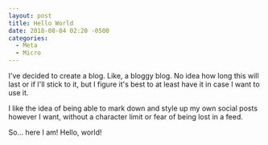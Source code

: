 ```yaml
---
layout: post
title: Hello World
date: 2018-08-04 02:20 -0500
categories:
  - Meta
  - Micro
---
```


I've decided to create a blog. Like, a bloggy blog. No idea how long this will last or if I'll stick to it, but I figure it's best to at least have it in case I want to use it.

I like the idea of being able to mark down and style up my own social posts however I want, without a character limit or fear of being lost in a feed.

So... here I am! Hello, world!

